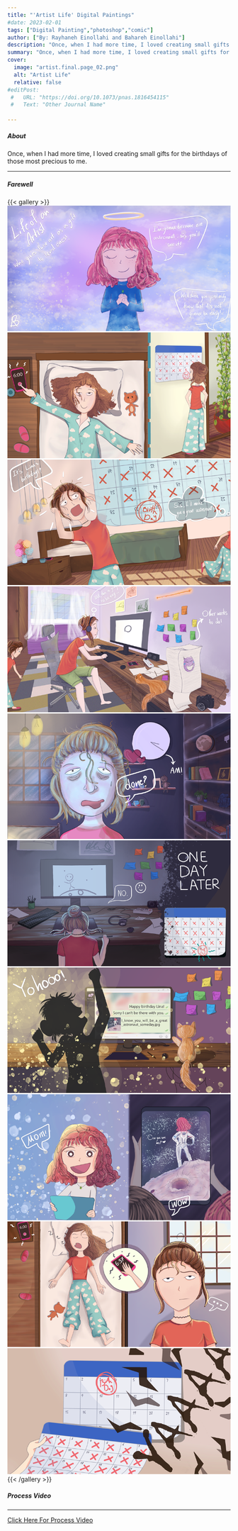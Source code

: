 ```yaml
---
title: "'Artist Life' Digital Paintings" 
#date: 2023-02-01
tags: ["Digital Painting","photoshop","comic"]
author: ["By: Rayhaneh Einollahi and Bahareh Einollahi"]
description: "Once, when I had more time, I loved creating small gifts for the birthdays of those most precious to me." 
summary: "Once, when I had more time, I loved creating small gifts for the birthdays of those most precious to me." 
cover:
  image: "artist.final.page_02.png"
  alt: "Artist Life"
  relative: false
#editPost:
 #   URL: "https://doi.org/10.1073/pnas.1816454115"
 #   Text: "Other Journal Name"

---
```


##### About

Once, when I had more time, I loved creating small gifts for the birthdays of those most precious to me.

---

##### Farewell
{{< gallery >}}
  <img src="artist.final.page_01.png" alt="Artist Life">
  <img src="artist.final.page_02.png" alt="Artist Life">
  <img src="artist.final.page_03.png" alt="Artist Life">
  <img src="artist.final.page_04.png" alt="Artist Life">
  <img src="artist.final.page_05.png" alt="Artist Life">
  <img src="artist.final.page_06.png" alt="Artist Life">
  <img src="artist.final.page_07.png" alt="Artist Life">
  <img src="artist.final.page_08.png" alt="Artist Life">
  <img src="artist.final.page_09.png" alt="Artist Life">
  <img src="artist.final.page_10.png" alt="Artist Life">
{{< /gallery >}}

##### Process Video
---
 [Click Here For Process Video](https://www.youtube.com/watch?v=YSqD65oUoho)